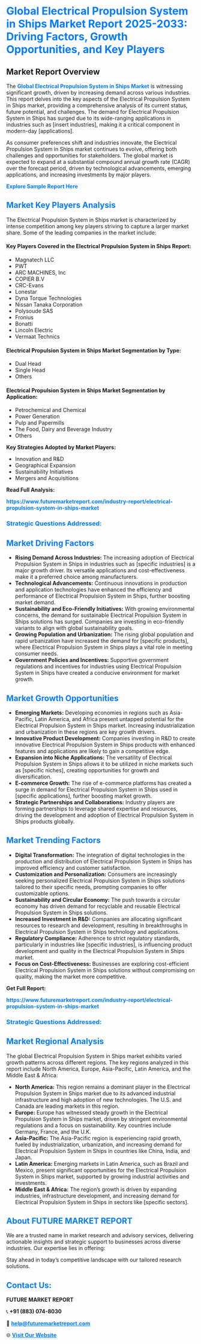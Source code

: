 <h1 style="color: #007BFF;">Global Electrical Propulsion System in Ships Market Report 2025-2033: Driving Factors, Growth Opportunities, and Key Players</h1>

<section id="overview">
<h2>Market Report Overview</h2>
<p>The <a href="https://www.futuremarketreport.com/industry-report/electrical-propulsion-system-in-ships-market" style="color: #007BFF; text-decoration: none;"><strong>Global Electrical Propulsion System in Ships Market</strong></a> is witnessing significant growth, driven by increasing demand across various industries. This report delves into the key aspects of the Electrical Propulsion System in Ships market, providing a comprehensive analysis of its current status, future potential, and challenges. The demand for Electrical Propulsion System in Ships has surged due to its wide-ranging applications in industries such as [insert industries], making it a critical component in modern-day [applications].</p>
<p>As consumer preferences shift and industries innovate, the Electrical Propulsion System in Ships market continues to evolve, offering both challenges and opportunities for stakeholders. The global market is expected to expand at a substantial compound annual growth rate (CAGR) over the forecast period, driven by technological advancements, emerging applications, and increasing investments by major players.</p>
</section>

<section id="overview">
<p><a href="https://www.futuremarketreport.com/request-sample/reportId=37677" style="color: #007BFF; text-decoration: none;"><strong>Explore Sample Report Here</strong></a></p>
</section>

<section id="key-players">
<h2 style="color: #007BFF;">Market Key Players Analysis</h2>
<p>The Electrical Propulsion System in Ships market is characterized by intense competition among key players striving to capture a larger market share. Some of the leading companies in the market include:</p>
<h4>Key Players Covered in the Electrical Propulsion System in Ships Report:</h4>
<ul><li>Magnatech LLC</li><li>PWT</li><li>ARC MACHINES, Inc</li><li>COPIER B.V</li><li>CRC-Evans</li><li>Lonestar</li><li>Dyna Torque Technologies</li><li>Nissan Tanaka Corporation</li><li>Polysoude SAS</li><li>Fronius</li><li>Bonatti</li><li>Lincoln Electric</li><li>Vermaat Technics</li></ul>
<h4>Electrical Propulsion System in Ships Market Segmentation by Type:</h4>
<ul><li>Dual Head</li><li>Single Head</li><li>Others</li></ul>

<h4>Electrical Propulsion System in Ships Market Segmentation by Application:</h4>
<ul><li>Petrochemical and Chemical</li><li>Power Generation</li><li>Pulp and Papermills</li><li>The Food, Dairy and Beverage Industry</li><li>Others</li></ul>
<p><strong>Key Strategies Adopted by Market Players:</strong></p>
<ul>
<li>Innovation and R&D</li>
<li>Geographical Expansion</li>
<li>Sustainability Initiatives</li>
<li>Mergers and Acquisitions</li>
</ul>
</section>

<section>
<p><strong>Read Full Analysis: </strong></p><a href="https://www.futuremarketreport.com/industry-report/electrical-propulsion-system-in-ships-market" style="color: #007BFF; text-decoration: none;"><strong>https://www.futuremarketreport.com/industry-report/electrical-propulsion-system-in-ships-market</strong></a>
<h3 style="color: #007BFF;">Strategic Questions Addressed:</h3>
</section>

<section id="driving-factors">
<h2 style="color: #007BFF;">Market Driving Factors</h2>
<ul>
<li><strong>Rising Demand Across Industries:</strong> The increasing adoption of Electrical Propulsion System in Ships in industries such as [specific industries] is a major growth driver. Its versatile applications and cost-effectiveness make it a preferred choice among manufacturers.</li>
<li><strong>Technological Advancements:</strong> Continuous innovations in production and application technologies have enhanced the efficiency and performance of Electrical Propulsion System in Ships, further boosting market demand.</li>
<li><strong>Sustainability and Eco-Friendly Initiatives:</strong> With growing environmental concerns, the demand for sustainable Electrical Propulsion System in Ships solutions has surged. Companies are investing in eco-friendly variants to align with global sustainability goals.</li>
<li><strong>Growing Population and Urbanization:</strong> The rising global population and rapid urbanization have increased the demand for [specific products], where Electrical Propulsion System in Ships plays a vital role in meeting consumer needs.</li>
<li><strong>Government Policies and Incentives:</strong> Supportive government regulations and incentives for industries using Electrical Propulsion System in Ships have created a conducive environment for market growth.</li>
</ul>
</section>

<section id="growth-opportunities">
<h2 style="color: #007BFF;">Market Growth Opportunities</h2>
<ul>
<li><strong>Emerging Markets:</strong> Developing economies in regions such as Asia-Pacific, Latin America, and Africa present untapped potential for the Electrical Propulsion System in Ships market. Increasing industrialization and urbanization in these regions are key growth drivers.</li>
<li><strong>Innovative Product Development:</strong> Companies investing in R&D to create innovative Electrical Propulsion System in Ships products with enhanced features and applications are likely to gain a competitive edge.</li>
<li><strong>Expansion into Niche Applications:</strong> The versatility of Electrical Propulsion System in Ships allows it to be utilized in niche markets such as [specific niches], creating opportunities for growth and diversification.</li>
<li><strong>E-commerce Growth:</strong> The rise of e-commerce platforms has created a surge in demand for Electrical Propulsion System in Ships used in [specific applications], further boosting market growth.</li>
<li><strong>Strategic Partnerships and Collaborations:</strong> Industry players are forming partnerships to leverage shared expertise and resources, driving the development and adoption of Electrical Propulsion System in Ships products globally.</li>
</ul>
</section>

<section id="trending-factors">
<h2 style="color: #007BFF;">Market Trending Factors</h2>
<ul>
<li><strong>Digital Transformation:</strong> The integration of digital technologies in the production and distribution of Electrical Propulsion System in Ships has improved efficiency and customer satisfaction.</li>
<li><strong>Customization and Personalization:</strong> Consumers are increasingly seeking personalized Electrical Propulsion System in Ships solutions tailored to their specific needs, prompting companies to offer customizable options.</li>
<li><strong>Sustainability and Circular Economy:</strong> The push towards a circular economy has driven demand for recyclable and reusable Electrical Propulsion System in Ships solutions.</li>
<li><strong>Increased Investment in R&D:</strong> Companies are allocating significant resources to research and development, resulting in breakthroughs in Electrical Propulsion System in Ships technology and applications.</li>
<li><strong>Regulatory Compliance:</strong> Adherence to strict regulatory standards, particularly in industries like [specific industries], is influencing product development and quality in the Electrical Propulsion System in Ships market.</li>
<li><strong>Focus on Cost-Effectiveness:</strong> Businesses are exploring cost-efficient Electrical Propulsion System in Ships solutions without compromising on quality, making the market more competitive.</li>
</ul>
</section>

<section>
<p><strong>Get Full Report: </strong></p><a href="https://www.futuremarketreport.com/industry-report/electrical-propulsion-system-in-ships-market" style="color: #007BFF; text-decoration: none;"><strong>https://www.futuremarketreport.com/industry-report/electrical-propulsion-system-in-ships-market</strong></a>
<h3 style="color: #007BFF;">Strategic Questions Addressed:</h3>
</section>


<section id="regional-analysis">
<h2 style="color: #007BFF;">Market Regional Analysis</h2>
<p>The global Electrical Propulsion System in Ships market exhibits varied growth patterns across different regions. The key regions analyzed in this report include North America, Europe, Asia-Pacific, Latin America, and the Middle East & Africa:</p>
<ul>
<li><strong>North America:</strong> This region remains a dominant player in the Electrical Propulsion System in Ships market due to its advanced industrial infrastructure and high adoption of new technologies. The U.S. and Canada are leading markets in this region.</li>
<li><strong>Europe:</strong> Europe has witnessed steady growth in the Electrical Propulsion System in Ships market, driven by stringent environmental regulations and a focus on sustainability. Key countries include Germany, France, and the U.K.</li>
<li><strong>Asia-Pacific:</strong> The Asia-Pacific region is experiencing rapid growth, fueled by industrialization, urbanization, and increasing demand for Electrical Propulsion System in Ships in countries like China, India, and Japan.</li>
<li><strong>Latin America:</strong> Emerging markets in Latin America, such as Brazil and Mexico, present significant opportunities for the Electrical Propulsion System in Ships market, supported by growing industrial activities and investments.</li>
<li><strong>Middle East & Africa:</strong> The region’s growth is driven by expanding industries, infrastructure development, and increasing demand for Electrical Propulsion System in Ships in sectors like [specific sectors].</li>
</ul>
</section>

<footer>
<h2 style="color: #007BFF;">About FUTURE MARKET REPORT</h2>
<p>We are a trusted name in market research and advisory services, delivering actionable insights and strategic support to businesses across diverse industries. Our expertise lies in offering:</p>

<p>Stay ahead in today’s competitive landscape with our tailored research solutions.</p>

<h2 style="color: #007BFF;">Contact Us:</h2>
<p><strong>FUTURE MARKET REPORT</strong></p>
<p>📞 <strong>+91 (883) 074-8030</strong></p>
<p>📧 <strong><a href="mailto:help@futuremarketreport.com" style="color: #007BFF;">help@futuremarketreport.com</a></strong></p>
<p>🌐 <strong><a href="https://www.futuremarketreport.com/" style="color: #007BFF;">Visit Our Website</a></strong></p>
</footer>